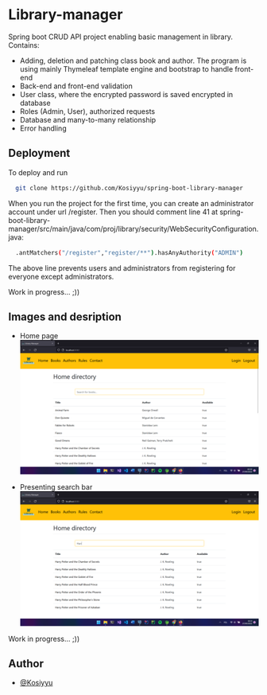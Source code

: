 
# Library-manager
Spring boot CRUD API project enabling basic management in library. Contains:

- Adding, deletion and patching class book and author. The program is using mainly Thymeleaf template engine and bootstrap to handle front-end
- Back-end and front-end validation
- User class, where the encrypted password is saved encrypted in database
- Roles (Admin, User), authorized requests
- Database and many-to-many relationship
- Error handling




## Deployment

To deploy and run

```bash
  git clone https://github.com/Kosiyyu/spring-boot-library-manager
```
When you run the project for the first time, you can create an administrator account under url /register.
Then you should comment line 41 at spring-boot-library-manager/src/main/java/com/proj/library/security/WebSecurityConfiguration.java:

```bash
  .antMatchers("/register","register/**").hasAnyAuthority("ADMIN")
```
The above line prevents users and administrators from registering for everyone except administrators.

Work in progress... ;))



## Images and desription
- Home page
![Home page](https://github.com/Kosiyyu/images/blob/8a065391f599e9a0b028afae9a773640cd01bf90/spring-boot-library-manager/Screenshot%20(14).png)

- Presenting search bar
![Search bar](https://github.com/Kosiyyu/images/blob/8a065391f599e9a0b028afae9a773640cd01bf90/spring-boot-library-manager/Screenshot%20(15).png)

Work in progress... ;))
## Author

- [@Kosiyyu](https://github.com/Kosiyyu)

